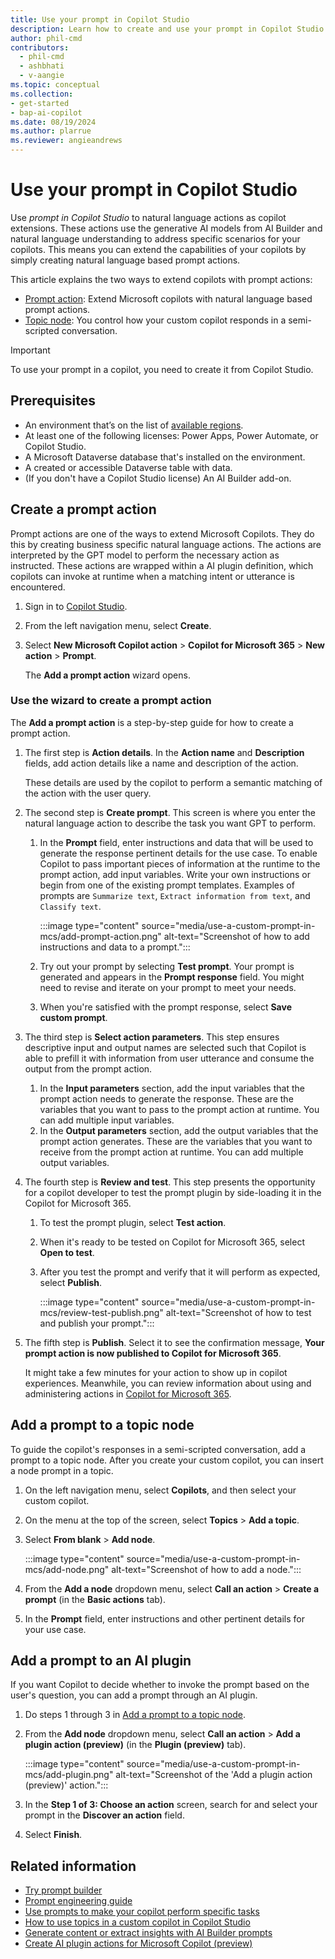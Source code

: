 ```yaml
---
title: Use your prompt in Copilot Studio
description: Learn how to create and use your prompt in Copilot Studio.
author: phil-cmd
contributors:
  - phil-cmd
  - ashbhati
  - v-aangie
ms.topic: conceptual
ms.collection: 
- get-started
- bap-ai-copilot
ms.date: 08/19/2024
ms.author: plarrue
ms.reviewer: angieandrews
---
```


# Use your prompt in Copilot Studio

Use *prompt in Copilot Studio* to natural language actions as copilot extensions. These actions use the generative AI models from AI Builder and natural language understanding to address specific scenarios for your copilots. This means you can extend the capabilities of your copilots by simply creating natural language based prompt actions.

This article explains the two ways to extend copilots with prompt actions:

- [Prompt action](#add-a-prompt-to-an-ai-plugin): Extend Microsoft copilots with natural language based prompt actions.
- [Topic node](#add-a-prompt-to-a-topic-node): You control how your custom copilot responds in a semi-scripted conversation.

> [!IMPORTANT]
> To use your prompt in a copilot, you need to create it from Copilot Studio.

## Prerequisites

- An environment that’s on the list of [available regions](availability-region.md).
- At least one of the following licenses: Power Apps, Power Automate, or Copilot Studio.
- A Microsoft Dataverse database that's installed on the environment.
- A created or accessible Dataverse table with data.
- (If you don't have a Copilot Studio license) An AI Builder add-on.

## Create a prompt action

Prompt actions are one of the ways to extend Microsoft Copilots. They do this by creating business specific natural language actions. The actions are interpreted by the GPT model to perform the necessary action as instructed. These actions are wrapped within a AI plugin definition, which copilots can invoke at runtime when a matching intent or utterance is encountered.

1. Sign in to [Copilot Studio](https://copilotstudio.microsoft.com/).
1. From the left navigation menu, select **Create**.
1. Select **New Microsoft Copilot action** > **Copilot for Microsoft 365** > **New action** > **Prompt**.

    The **Add a prompt action** wizard opens.

### Use the wizard to create a prompt action

 The **Add a prompt action** is a step-by-step guide for how to create a prompt action.

 1. The first step is **Action details**. In the **Action name** and **Description** fields, add action details like a name and description of the action.

     These details are used by the copilot to perform a semantic matching of the action with the user query.

1. The second step is **Create prompt**. This screen is where you enter the natural language action to describe the task you want GPT to perform.

    1. In the **Prompt** field, enter instructions and data that will be used to generate the response pertinent details for the use case. To enable Copilot to pass important pieces of information at the runtime to the prompt action, add input variables. Write your own instructions or begin from one of the existing prompt templates. Examples of prompts are `Summarize text`, `Extract information from text`, and `Classify text`.

        :::image type="content" source="media/use-a-custom-prompt-in-mcs/add-prompt-action.png" alt-text="Screenshot of how to add instructions and data to a prompt.":::

    1. Try out your prompt by selecting **Test prompt**. Your prompt is generated and appears in the **Prompt response** field. You might need to revise and iterate on your prompt to meet your needs.
    1. When you're satisfied with the prompt response, select **Save custom prompt**.
1. The third step is **Select action parameters**. This step ensures descriptive input and output names are selected such that Copilot is able to prefill it with information from user utterance and consume the output from the prompt action.

    1. In the **Input parameters** section, add the input variables that the prompt action needs to generate the response. These are the variables that you want to pass to the prompt action at runtime. You can add multiple input variables.
    1. In the **Output parameters** section, add the output variables that the prompt action generates. These are the variables that you want to receive from the prompt action at runtime. You can add multiple output variables.

1. The fourth step is **Review and test**. This step presents the opportunity for a copilot developer to test the prompt plugin by side-loading it in the Copilot for Microsoft 365.
    1. To test the prompt plugin, select **Test action**.
    1. When it's ready to be tested on Copilot for Microsoft 365, select **Open to test**.
    1. After you test the prompt and verify that it will perform as expected, select **Publish**.

        :::image type="content" source="media/use-a-custom-prompt-in-mcs/review-test-publish.png" alt-text="Screenshot of how to test and publish your prompt.":::

1. The fifth step is **Publish**. Select it to see the confirmation message, **Your prompt action is now published to Copilot for Microsoft 365**.

    It might take a few minutes for your action to show up in copilot experiences. Meanwhile, you can review information about using and administering actions in [Copilot for Microsoft 365](/copilot/microsoft-365/).

## Add a prompt to a topic node

To guide the copilot's responses in a semi-scripted conversation, add a prompt to a topic node. After you create your custom copilot, you can insert a node prompt in a topic.

1. On the left navigation menu, select **Copilots**, and then select your custom copilot.
1. On the menu at the top of the screen, select **Topics** > **Add a topic**.
1. Select **From blank** > **Add node**.

    :::image type="content" source="media/use-a-custom-prompt-in-mcs/add-node.png" alt-text="Screenshot of how to add a node.":::

1. From the **Add a node** dropdown menu, select **Call an action** > **Create a prompt** (in the **Basic actions** tab).

1. In the **Prompt** field, enter instructions and other pertinent details for your use case.

## Add a prompt to an AI plugin

If you want Copilot to decide whether to invoke the prompt based on the user's question, you can add a prompt through an AI plugin.

1. Do steps 1 through 3 in [Add a prompt to a topic node](#add-a-prompt-to-a-topic-node).
1. From the **Add node** dropdown menu, select **Call an action** > **Add a plugin action (preview)** (in the **Plugin (preview)** tab).

    :::image type="content" source="media/use-a-custom-prompt-in-mcs/add-plugin.png" alt-text="Screenshot of the 'Add a plugin action (preview)' action.":::

1. In the **Step 1 of 3: Choose an action** screen, search for and select your prompt in the **Discover an action** field.
1. Select **Finish**.

## Related information

- [Try prompt builder](https://aka.ms/tryprompts) 
- [Prompt engineering guide](https://aka.ms/promptguide)
- [Use prompts to make your copilot perform specific tasks](/microsoft-copilot-studio/nlu-prompt-node)
- [How to use topics in a custom copilot in Copilot Studio](https://community.powerplatform.com/galleries/gallery-posts/?postid=a2fdb837-08bf-4011-a03b-66f27a10aa31)
- [Generate content or extract insights with AI Builder prompts](/microsoft-copilot-studio/copilot-ai-plugins?tabs=m365#generate-content-or-extract-insights-with-ai-builder-prompts)
- [Create AI plugin actions for Microsoft Copilot (preview)](/microsoft-copilot-studio/copilot-ai-plugins?tabs=m365#generate-content-or-extract-insights-with-ai-builder-dynamic-prompts)

